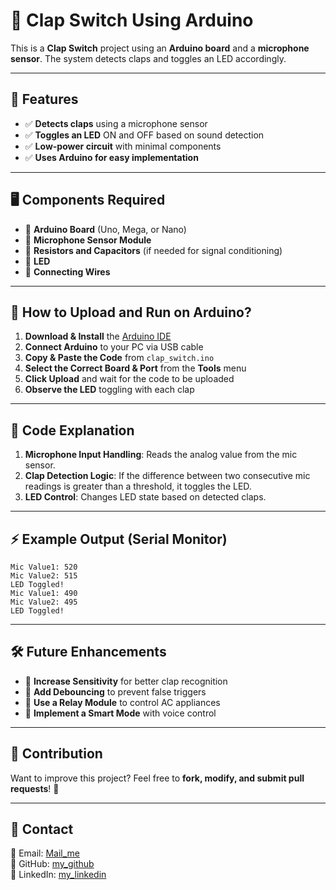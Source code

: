# 👏 Clap Switch Using Arduino

This is a **Clap Switch** project using an **Arduino board** and a **microphone sensor**. The system detects claps and toggles an LED accordingly.

---

## 📌 Features

- ✅ **Detects claps** using a microphone sensor
- ✅ **Toggles an LED** ON and OFF based on sound detection
- ✅ **Low-power circuit** with minimal components
- ✅ **Uses Arduino for easy implementation**

---

## 🖥️ Components Required

- 🔹 **Arduino Board** (Uno, Mega, or Nano)
- 🔹 **Microphone Sensor Module**
- 🔹 **Resistors and Capacitors** (if needed for signal conditioning)
- 🔹 **LED**
- 🔹 **Connecting Wires**

---

## 📜 How to Upload and Run on Arduino?

1. **Download & Install** the [Arduino IDE](https://www.arduino.cc/en/software)
2. **Connect Arduino** to your PC via USB cable
3. **Copy & Paste the Code** from `clap_switch.ino`
4. **Select the Correct Board & Port** from the **Tools** menu
5. **Click Upload** and wait for the code to be uploaded
6. **Observe the LED** toggling with each clap

---

## 📝 Code Explanation

1. **Microphone Input Handling**: Reads the analog value from the mic sensor.
2. **Clap Detection Logic**: If the difference between two consecutive mic readings is greater than a threshold, it toggles the LED.
3. **LED Control**: Changes LED state based on detected claps.

---

## ⚡ Example Output (Serial Monitor)

```
Mic Value1: 520
Mic Value2: 515
LED Toggled!
Mic Value1: 490
Mic Value2: 495
LED Toggled!
```

---

## 🛠️ Future Enhancements

- 📌 **Increase Sensitivity** for better clap recognition
- 📌 **Add Debouncing** to prevent false triggers
- 📌 **Use a Relay Module** to control AC appliances
- 📌 **Implement a Smart Mode** with voice control

---

## 🤝 Contribution

Want to improve this project? Feel free to **fork, modify, and submit pull requests**! 🚀

---

## 📩 Contact

📧 Email: [Mail_me](mailto:iasma.channa@gmail.com)  
🔗 GitHub: [my_github](https://github.com/asma-13)  
🔗 LinkedIn: [my_linkedin](https://linkedin.com/in/iasmachanna)
